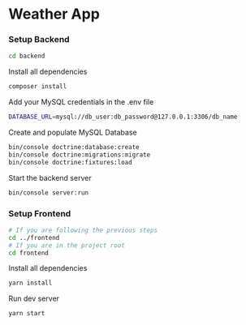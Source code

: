 # Weather App

### Setup Backend


```bash
cd backend
```

Install all dependencies

```bash
composer install
```

Add your MySQL credentials in the .env file

```bash
DATABASE_URL=mysql://db_user:db_password@127.0.0.1:3306/db_name
```
Create and populate MySQL Database

```bash
bin/console doctrine:database:create
bin/console doctrine:migrations:migrate
bin/console doctrine:fixtures:load
```
Start the backend server

```bash
bin/console server:run
```

### Setup Frontend

```bash
# If you are following the previous steps
cd ../frontend
# If you are in the project root
cd frontend
```

Install all dependencies

```bash
yarn install
```

Run dev server

```bash
yarn start
```
